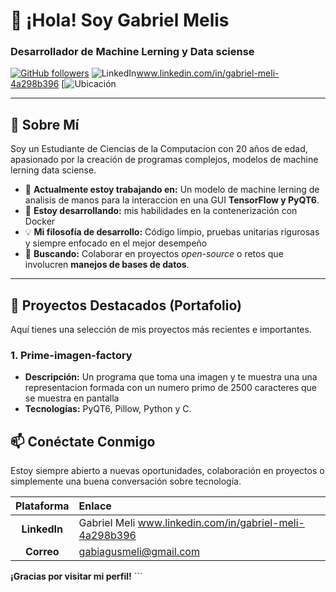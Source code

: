 
  
  # 👋 ¡Hola! Soy Gabriel Melis
  
  ### Desarrollador de Machine Lerning y Data sciense  
  [![GitHub followers](https://img.shields.io/github/followers/tunombredeusuario?label=Sígueme&style=social)](https://github.com/gabiagusmeli-alt)
  ![LinkedIn](https://img.shields.io/badge/-LinkedIn-blue?style=flat-square&logo=Linkedin&logoColor=white)www.linkedin.com/in/gabriel-meli-4a298b396
  [![Ubicación](https://img.shields.io/badge/Ubicación-Tanti%2C%20Argentina-brightgreen?style=flat-square)


---

## 🌟 Sobre Mí

Soy un Estudiante de Ciencias de la Computacion con 20 años de edad, apasionado por la creación de programas complejos, modelos de machine lerning data sciense.

* 🔭 **Actualmente estoy trabajando en:** Un modelo de machine lerning de analisis de manos para la interaccion en una GUI **TensorFlow y PyQT6**.
* 🌱 **Estoy desarrollando:** mis habilidades en la contenerización con Docker
* 💡 **Mi filosofía de desarrollo:** Código limpio, pruebas unitarias rigurosas y siempre enfocado en el mejor desempeño 
* 🤝 **Buscando:** Colaborar en proyectos *open-source* o retos que involucren **manejos de bases de datos**.


---
## 🚀 Proyectos Destacados (Portafolio)

Aquí tienes una selección de mis proyectos más recientes e importantes.

### 1. Prime-imagen-factory

* **Descripción:** Un programa que toma una imagen y te muestra una una representacion formada con un numero primo de 2500 caracteres que se muestra en pantalla 
* **Tecnologías:** PyQT6, Pillow, Python y C.



## 📫 Conéctate Conmigo

Estoy siempre abierto a nuevas oportunidades, colaboración en proyectos o simplemente una buena conversación sobre tecnología.

| Plataforma | Enlace |
| :---: | :--- |
| **LinkedIn** | Gabriel Meli www.linkedin.com/in/gabriel-meli-4a298b396 |
| **Correo** | gabiagusmeli@gmail.com

**¡Gracias por visitar mi perfil!** ```

